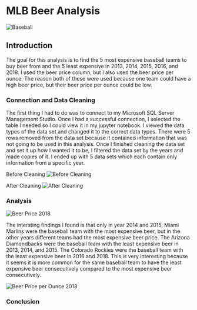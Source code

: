 # MLB Beer Analysis
![Baseball](https://user-images.githubusercontent.com/60836219/154823843-7b09613d-542b-42bd-bacb-ce4732e8d0c4.jpg)

## Introduction
The goal for this analysis is to find the 5 most expensive baseball teams to buy beer from and the 5 least expensive in 2013, 2014, 2015, 2016, and 2018. I used the beer price column, but I also used the beer price per ounce. The reason both of these were used because one team could have a high beer price, but their beer price per ounce could be low. 


### Connection and Data Cleaning
The first thing I had to do was to connect to my Microsoft SQL Server Management Studio. Once I had a successful connection, I selected the table I needed so I could view it in my jupyter notebook. I viewed the data types of the data set and changed it to the correct data types. There were 5 rows removed from the data set because it contained information that was not going to be used in this analysis. Once I finished cleaning the data set and set it up how I wanted it to be, I filtered the data set by the years and made copies of it. I ended up with 5 data sets which each contain only information from a specific year.


Before Cleaning
![Before Cleaning](https://user-images.githubusercontent.com/60836219/154824711-d7ab7289-d194-4eeb-b9c5-32a0f9f31270.PNG)

After Cleaning
![After Cleaning](https://user-images.githubusercontent.com/60836219/154824713-c4edaa38-69f5-4ae6-a3ac-fb23741295a1.PNG)

### Analysis

![Beer Price 2018](https://user-images.githubusercontent.com/60836219/154824399-5ea3d7b2-d1ec-46c3-aa57-b56484005a08.png)

The intersting findings I found is that only in year 2014 and 2015, Miami Marlins were the baseball team with the most expensive beer, but in the other years different teams had the most expensive beer price. The Arizona Diamondbacks were the baseball team with the least expensive beer in 2013, 2014, and 2015. The Colorado Rockies were the baseball team with the least expensive beer in 2016 and 2018. This is very interesting because it seems it is more common for the same baseball team to have the least expensive beer consecutively compared to the most expensive beer consecutively.





![Beer Price per Ounce 2018](https://user-images.githubusercontent.com/60836219/154824414-ec6532e7-7169-4b22-80f3-69be8523e8a2.png)









### Conclusion



